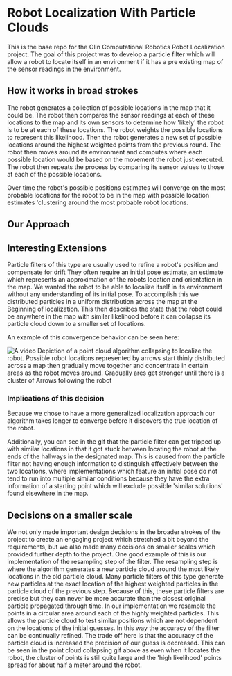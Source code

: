 # Robot Localization With Particle Clouds
This is the base repo for the Olin Computational Robotics Robot Localization project. The goal of this project was to develop a particle filter which will allow a robot to locate itself in an environment if it has a pre existing map of the sensor readings in the environment.
## How it works in broad strokes
The robot generates a collection of possible locations in the map that it could be. The robot then compares the sensor readings at each of these locations to the map and its own sensors to determine how 'likely' the robot is to be at each of these locations. The robot weights the possible locations to represent this likelihood. Then the robot generates a new set of possible locations around the highest weighted points from the previous round. The robot then moves around its environment and computes where each possible location would be based on the movement the robot just executed. The robot then repeats the process by comparing its sensor values to those at each of the possible locations.

Over time the robot's possible positions estimates will converge on the most probable locations for the robot to be in the map with possible location estimates 'clustering around the most probable robot locations.

## Our Approach

## Interesting Extensions
Particle filters of this type are usually used to refine a robot's position and compensate for drift They often require an initial pose estimate, an estimate which represents an approximation of the robots location and orientation in the map. We wanted the robot to be able to localize itself in its environment without any understanding of its initial pose. To accomplish this we distributed particles in a uniform distribution across the map at the Beginning of localization. This then describes the state that the robot could be anywhere in the map with similar likelihood before it can collapse its particle cloud down to a smaller set of locations. 


An example of this convergence behavior can be seen here: 

![A video Depiction of a point cloud algorithm collapsing to localize the robot. Possible robot locations represented by arrows start thinly distributed across a map then gradually move together and concentrate in certain areas as the robot moves around. Gradually ares get stronger until there is a cluster of Arrows following the robot](robot_localizer/gifs/ac109_1_test.gif)

### Implications of this decision
Because we chose to have a more generalized localization approach our algorithm takes longer to converge before it discovers the true location of the robot.

Additionally, you can see in the gif that the particle filter can get tripped up with similar locations in that it got stuck between locating the robot at the ends of the hallways in the designated map. This is caused from the particle filter not having enough information to distinguish effectively between the two locations, where implementations which feature an initial pose do not tend to run into multiple similar conditions because they have the extra information of a starting point which will exclude possible 'similar solutions' found elsewhere in the map.

## Decisions on a smaller scale
We not only made important design decisions in the broader strokes of the project to create an engaging project which stretched a bit beyond the requirements, but we also made many decisions on smaller scales which provided further depth to the project. One good example of this is our implementation of the resampling step of the filter. The resampling step is where the algorithm generates a new particle cloud around the most likely locations in the old particle cloud. Many particle filters of this type generate new particles at the exact location of the highest weighted particles in the particle cloud of the previous step. Because of this, these particle filters are precise but they can never be more accurate than the closest original particle propagated through time. In our implementation we resample the points in a circular area around each of the highly weighted particles. This allows the particle cloud to test similar positions which are not dependent on the locations of the initial guesses. In this way the accuracy of the filter can be continually refined. The trade off here is that the accuracy of the particle cloud is increased the precision of our guess is decreased. This can be seen in the point cloud collapsing gif above as even when it locates the robot, the cluster of points is still quite large and the 'high likelihood' points spread for about half a meter around the robot.
